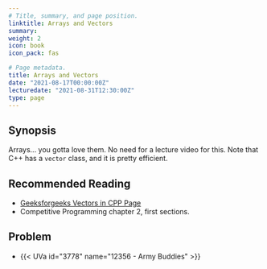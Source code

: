 ```yaml
---
# Title, summary, and page position.
linktitle: Arrays and Vectors
summary: 
weight: 2
icon: book
icon_pack: fas

# Page metadata.
title: Arrays and Vectors
date: "2021-08-17T00:00:00Z"
lecturedate: "2021-08-31T12:30:00Z"
type: page 
---
```


## Synopsis

Arrays... you gotta love them.  No need for a lecture video for this.
Note that C++ has a `vector` class, and it is pretty efficient.

## Recommended Reading
 - [Geeksforgeeks Vectors in CPP Page](https://www.geeksforgeeks.org/vector-in-cpp-stl/)
 - Competitive Programming chapter 2, first sections.

## Problem
 - {{< UVa id="3778" name="12356 - Army Buddies" >}}


